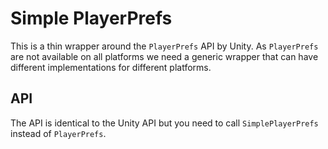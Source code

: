 # Simple PlayerPrefs

This is a thin wrapper around the `PlayerPrefs` API by Unity.
As `PlayerPrefs` are not available on all platforms we need a generic wrapper 
that can have different implementations for different platforms.

## API

The API is identical to the Unity API but you need to call `SimplePlayerPrefs` instead of `PlayerPrefs`.